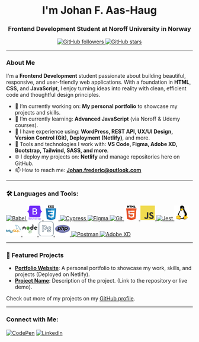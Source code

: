 <h1 align="center"> I'm Johan F. Aas-Haug</h1>
<h3 align="center">Frontend Development Student at Noroff University in Norway</h3>

<p align="center">
  <a href="https://github.com/johanf92?tab=repositories">
    <img src="https://img.shields.io/github/followers/johanf92?label=Followers&style=social" alt="GitHub followers" />
  </a>
  <a href="https://github.com/johanf92?tab=repositories">
    <img src="https://img.shields.io/github/stars/johanf92?label=Stars&style=social" alt="GitHub stars" />
  </a>
</p>

---

### About Me
I'm a **Frontend Development** student passionate about building beautiful, responsive, and user-friendly web applications. With a foundation in **HTML**, **CSS**, and **JavaScript**, I enjoy turning ideas into reality with clean, efficient code and thoughtful design principles.

- 🔭 I’m currently working on: **My personal portfolio** to showcase my projects and skills.
- 🌱 I’m currently learning: **Advanced JavaScript** (via Noroff & Udemy courses).
- 💼 I have experience using: **WordPress, REST API, UX/UI Design, Version Control (Git), Deployment (Netlify)**, and more.
- 🚀 Tools and technologies I work with: **VS Code, Figma, Adobe XD, Bootstrap, Tailwind, SASS, and more**.
- 🌐 I deploy my projects on: **Netlify** and manage repositories here on GitHub.
- 📫 How to reach me: **[Johan.frederic@outlook.com](mailto:Johan.frederic@outlook.com)**

---

### 🛠️ Languages and Tools:
<p align="left"> 
  <a href="https://babeljs.io/" target="_blank" rel="noreferrer"> <img src="https://www.vectorlogo.zone/logos/babeljs/babeljs-icon.svg" alt="Babel" width="40" height="40"/> </a>
  <a href="https://getbootstrap.com" target="_blank" rel="noreferrer"> <img src="https://raw.githubusercontent.com/devicons/devicon/master/icons/bootstrap/bootstrap-plain-wordmark.svg" alt="Bootstrap" width="40" height="40"/> </a>
  <a href="https://www.w3schools.com/css/" target="_blank" rel="noreferrer"> <img src="https://raw.githubusercontent.com/devicons/devicon/master/icons/css3/css3-original-wordmark.svg" alt="CSS3" width="40" height="40"/> </a>
  <a href="https://cypress.io" target="_blank" rel="noreferrer"> <img src="https://raw.githubusercontent.com/simple-icons/simple-icons/6e46ec1fc23b60c8fd0d2f2ff46db82e16dbd75f/icons/cypress.svg" alt="Cypress" width="40" height="40"/> </a>
  <a href="https://www.figma.com/" target="_blank" rel="noreferrer"> <img src="https://www.vectorlogo.zone/logos/figma/figma-icon.svg" alt="Figma" width="40" height="40"/> </a>
  <a href="https://git-scm.com/" target="_blank" rel="noreferrer"> <img src="https://www.vectorlogo.zone/logos/git-scm/git-scm-icon.svg" alt="Git" width="40" height="40"/> </a>
  <a href="https://www.w3.org/html/" target="_blank" rel="noreferrer"> <img src="https://raw.githubusercontent.com/devicons/devicon/master/icons/html5/html5-original-wordmark.svg" alt="HTML5" width="40" height="40"/> </a>
  <a href="https://developer.mozilla.org/en-US/docs/Web/JavaScript" target="_blank" rel="noreferrer"> <img src="https://raw.githubusercontent.com/devicons/devicon/master/icons/javascript/javascript-original.svg" alt="JavaScript" width="40" height="40"/> </a>
  <a href="https://jestjs.io" target="_blank" rel="noreferrer"> <img src="https://www.vectorlogo.zone/logos/jestjsio/jestjsio-icon.svg" alt="Jest" width="40" height="40"/> </a>
  <a href="https://www.linux.org/" target="_blank" rel="noreferrer"> <img src="https://raw.githubusercontent.com/devicons/devicon/master/icons/linux/linux-original.svg" alt="Linux" width="40" height="40"/> </a>
  <a href="https://www.mysql.com/" target="_blank" rel="noreferrer"> <img src="https://raw.githubusercontent.com/devicons/devicon/master/icons/mysql/mysql-original-wordmark.svg" alt="MySQL" width="40" height="40"/> </a>
  <a href="https://nodejs.org" target="_blank" rel="noreferrer"> <img src="https://raw.githubusercontent.com/devicons/devicon/master/icons/nodejs/nodejs-original-wordmark.svg" alt="Node.js" width="40" height="40"/> </a>
  <a href="https://www.photoshop.com/en" target="_blank" rel="noreferrer"> <img src="https://raw.githubusercontent.com/devicons/devicon/master/icons/photoshop/photoshop-line.svg" alt="Adobe Photoshop" width="40" height="40"/> </a>
  <a href="https://www.php.net" target="_blank" rel="noreferrer"> <img src="https://raw.githubusercontent.com/devicons/devicon/master/icons/php/php-original.svg" alt="PHP" width="40" height="40"/> </a>
  <a href="https://postman.com" target="_blank" rel="noreferrer"> <img src="https://www.vectorlogo.zone/logos/getpostman/getpostman-icon.svg" alt="Postman" width="40" height="40"/> </a>
  <a href="https://www.adobe.com/products/xd.html" target="_blank" rel="noreferrer"> <img src="https://cdn.worldvectorlogo.com/logos/adobe-xd.svg" alt="Adobe XD" width="40" height="40"/> </a>
</p>

---

### 📄 Featured Projects
- **[Portfolio Website](#)**: A personal portfolio to showcase my work, skills, and projects (Deployed on Netlify).
- **[Project Name](#)**: Description of the project. (Link to the repository or live demo).

Check out more of my projects on my [GitHub profile](https://github.com/zarden92?tab=repositories).

---

### Connect with Me:
<p align="left">
  <a href="https://codepen.io/zarden92" target="_blank"><img align="center" src="https://raw.githubusercontent.com/rahuldkjain/github-profile-readme-generator/master/src/images/icons/Social/codepen.svg" alt="CodePen" height="30" width="40" /></a>
  <a href="https://linkedin.com/in/johanfredericaashaug" target="_blank"><img align="center" src="https://raw.githubusercontent.com/rahuldkjain/github-profile-readme-generator/master/src/images/icons/Social/linked-in-alt.svg" alt="LinkedIn" height="30" width="40" /></a>
</p>
